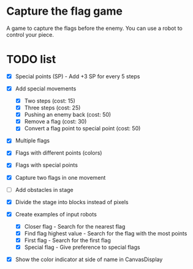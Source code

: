 # Capture the flag game

A game to capture the flags before the enemy. You can use a robot to control your piece.

# TODO list

- [x] Special points (SP) - Add +3 SP for every 5 steps
- [x] Add special movements
  - [x] Two steps (cost: 15)
  - [x] Three steps (cost: 25)
  - [x] Pushing an enemy back (cost: 50)
  - [x] Remove a flag (cost: 30)
  - [x] Convert a flag point to special point (cost: 50)
- [x] Multiple flags
- [x] Flags with different points (colors)
- [x] Flags with special points
- [x] Capture two flags in one movement
- [ ] Add obstacles in stage
- [x] Divide the stage into blocks instead of pixels
- [x] Create examples of input robots
  - [x] Closer flag - Search for the nearest flag
  - [x] Find flag highest value - Search for the flag with the most points
  - [x] First flag - Search for the first flag
  - [x] Special flag - Give preference to special flags
- [x] Show the color indicator at side of name in CanvasDisplay
  
